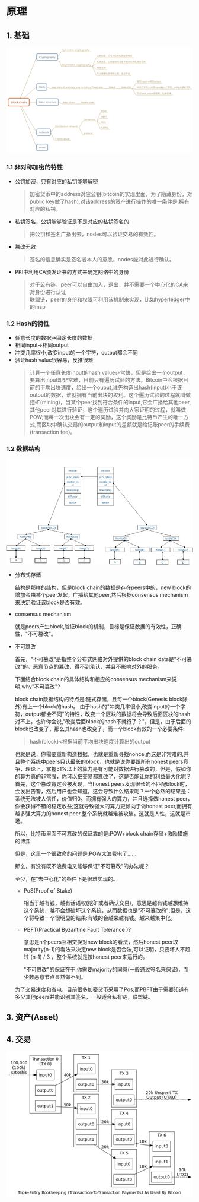 # 原理
## 1. 基础

![alt](./pictures/basis.png)

### 1.1 非对称加密的特性  
* 公钥加密，只有对应的私钥能够解密  
  >加密货币中的address对应公钥(bitcoin的实现里面，为了隐藏身份，对public key做了hash),对该address的资产进行操作的唯一条件是:拥有对应的私钥。

* 私钥签名，公钥能够验证是不是对应的私钥签名的  
  >把公钥和签名广播出去，nodes可以验证交易的有效性。

* 篡改无效  
  >签名的信息确实是签名者本人的意愿，nodes能对此进行确认。

* PKI中利用CA颁发证书的方式来确定网络中的身份  
  >对于公有链，peer可以自由加入，退出，并不需要一个中心化的CA来对身份进行认证  
  联盟链，peer的身份和权限可利用该机制来实现，比如hyperledger中的msp

### 1.2 Hash的特性
* 任意长度的数据->固定长度的数据
* 相同input->相同output
* 冲突几率很小,改变input的一个字符，output都会不同
* 验证hash value很容易，反推很难
  >计算一个任意长度input的hash value非常快，但是给出一个output，要算出input却非常难，目前只有遍历试验的方法。Bitcoin中会根据目前的平均出块速度，给出一个ouput,谁先构造出hash(input)小于该output的数据，谁就拥有当前出块的权利。这个遍历试验的过程就叫做挖矿(mining)，当某个peer找到符合条件的input,它会广播给其他peer,其他peer对其进行验证，这个遍历试验并向大家证明的过程，就叫做POW;而每一次出块会有一定的奖励，这个奖励是比特币产生的唯一方式,而区块中确认交易的output和input的差额就是给记账peer的手续费(transaction fee)。
### 1.2 数据结构
![alt](./pictures/data-structure.png)

* 分布式存储

  结构是那样的结构，但是block chain的数据是存在peers中的，new block的增加会由某个peer发起，广播给其他peer,然后根据consensus mechanism来决定验证该block是否有效。

* consensus mechanism

  就是peers产生block,验证block的机制，目标是保证数据的有效性，正确性，"不可篡改"。

* 不可篡改

  首先，"不可篡改“是指整个分布式网络对外提供的block chain data是"不可篡改"的。恶意节点的篡改，得不到承认，并且不影响对外的服务。

  下面结合block chain的具体结构和相应的consensus mechanism来说明,why"不可篡改"?

  block chain数据结构的特点是:链式存储，且每一个block(Genesis block除外)有上一个block的hash。
  由于hash的"冲突几率很小,改变input的一个字符，output都会不同"的特性，改变一个区块的数据将会导致后面区块的hash对不上，也许你会说,"改变后面block的hash不就行了？"，但是，由于后面的block也改变了，那么其hash也改变了，而一个block有效的一个必要条件:  
  >hash(block)<根据当前平均出块速度计算出的output
  
  也就是说，你需要重新构造数据，也就是重新寻找nonce,而这是非常难的,并且整个系统中peers只认最长的block，也就是说你要跟所有honest peers竞争，理论上，掌握51%以上的算力是有可能对数据进行篡改的，但是，假如你的算力真的非常强，你可以把交易都篡改了，这是否能让你的利益最大化呢？首先，这个篡改肯定会被发现，当honest peers发现很长的不匹配block时，会发出告警，然后用户也会知道，这会导致什么结果呢？一个必然的结果是：系统无法被人信任，价值归0。而拥有强大的算力，并且选择做honest peer，你会获得不错的稳定收益;这就导致强大的算力更倾向于做honest peer,而拥有越多强大算力的honest peer,整个系统就越难被攻破。这就是人性，这就是市场。

  所以，比特币里面不可篡改的保证靠的是:POW+block chain存储+激励措施的博弈

  但是，这里一个很致命的问题是:POW太浪费电了......

  那么，有没有既不浪费电又能够保证"不可篡改"的办法呢？

  至少，在"去中心化"的条件下是很难实现的。

  * PoS(Proof of Stake)

    相当于越有钱，越有话语权(挖矿或者确认交易)，意思是越有钱越想维持这个系统，越不会想破坏这个系统，从而数据也是"不可篡改的";但是，这个将导致一个很明显的结果:有钱的会越来越有钱。越来越集中化。

  * PBFT(Practical Byzantine Fault Tolerance )?

    意思是n个peers互相交换对new block的看法，然后honest peer取majority(n-1)的看法来决定new block是否合法,可以证明，只要坏人不超过 (n-1) / 3 ，整个系统就是按honest peer来运行的。

    "不可篡改"的保证在于:你需要majority的同意(一般通过签名来保证)，而少数恶意节点显然做不到。

  为了交易速度和省电，目前很多加密货币采用了Pos;而PBFT由于需要知道有多少其他peers并能识别其签名，一般适合私有链，联盟链。
## 3. 资产(Asset)

## 4. 交易
![alt](./pictures/bitcoin-transaction-propagation.png)
